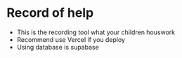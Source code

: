 # Record of help

- This is the recording tool what your children houswork
- Recommend use Vercel if you deploy
- Using database is supabase
